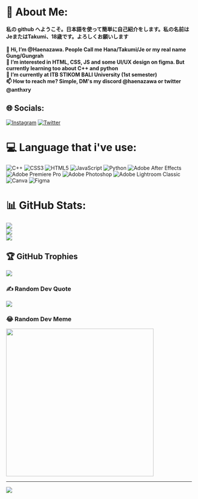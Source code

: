 # 💫 About Me:
**私の github へようこそ。日本語を使って簡単に自己紹介をします。私の名前はJeまたはTakumi、18歳です。よろしくお願いします<br><br>👋 Hi, I’m @Haenazawa. People Call me Hana/Takumi/Je or my real name Gung/Gungrah<br>👀 I’m interested in HTML, CSS, JS and some UI/UX design on figma. But currently learning too about C++ and python<br>🌱 I’m currently at ITB STIKOM BALI University (1st semester)<br>📫 How to reach me? Simple, DM's my discord @haenazawa or twitter @anthxry**


## 🌐 Socials:
[![Instagram](https://img.shields.io/badge/Instagram-%23E4405F.svg?logo=Instagram&logoColor=white)](https://instagram.com/@gxngrhm) [![Twitter](https://img.shields.io/badge/Twitter-%231DA1F2.svg?logo=Twitter&logoColor=white)](https://twitter.com/@anthxry) 

# 💻 Language that i've use:
![C++](https://img.shields.io/badge/c++-%2300599C.svg?style=flat&logo=c%2B%2B&logoColor=white) ![CSS3](https://img.shields.io/badge/css3-%231572B6.svg?style=flat&logo=css3&logoColor=white) ![HTML5](https://img.shields.io/badge/html5-%23E34F26.svg?style=flat&logo=html5&logoColor=white) ![JavaScript](https://img.shields.io/badge/javascript-%23323330.svg?style=flat&logo=javascript&logoColor=%23F7DF1E) ![Python](https://img.shields.io/badge/python-3670A0?style=flat&logo=python&logoColor=ffdd54) ![Adobe After Effects](https://img.shields.io/badge/Adobe%20After%20Effects-9999FF.svg?style=flat&logo=Adobe%20After%20Effects&logoColor=white) ![Adobe Premiere Pro](https://img.shields.io/badge/Adobe%20Premiere%20Pro-9999FF.svg?style=flat&logo=Adobe%20Premiere%20Pro&logoColor=white) ![Adobe Photoshop](https://img.shields.io/badge/adobe%20photoshop-%2331A8FF.svg?style=flat&logo=adobe%20photoshop&logoColor=white) ![Adobe Lightroom Classic](https://img.shields.io/badge/Adobe%20Lightroom%20Classic-31A8FF.svg?style=flat&logo=Adobe%20Lightroom%20Classic&logoColor=white) ![Canva](https://img.shields.io/badge/Canva-%2300C4CC.svg?style=flat&logo=Canva&logoColor=white) ![Figma](https://img.shields.io/badge/figma-%23F24E1E.svg?style=flat&logo=figma&logoColor=white)
# 📊 GitHub Stats:
![](https://github-readme-stats.vercel.app/api?username=Haenazawa&theme=vue-dark&hide_border=false&include_all_commits=false&count_private=false)<br/>
![](https://github-readme-streak-stats.herokuapp.com/?user=Haenazawa&theme=vue-dark&hide_border=false)<br/>
![](https://github-readme-stats.vercel.app/api/top-langs/?username=Haenazawa&theme=vue-dark&hide_border=false&include_all_commits=false&count_private=false&layout=compact)

## 🏆 GitHub Trophies
![](https://github-profile-trophy.vercel.app/?username=Haenazawa&theme=discord&no-frame=false&no-bg=true&margin-w=4)

### ✍️ Random Dev Quote
![](https://quotes-github-readme.vercel.app/api?type=horizontal&theme=radical)

### 😂 Random Dev Meme
<img src='https://randommeme-five.vercel.app/' style="height: 400px;"/>

---
[![](https://visitcount.itsvg.in/api?id=Haenazawa&icon=0&color=1)](https://visitcount.itsvg.in)

<!-- Proudly created with GPRM ( https://gprm.itsvg.in ) -->
